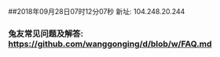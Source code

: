 ##2018年09月28日07时12分07秒 新址: 104.248.20.244
### 兔友常见问题及解答: https://github.com/wanggonging/d/blob/w/FAQ.md
